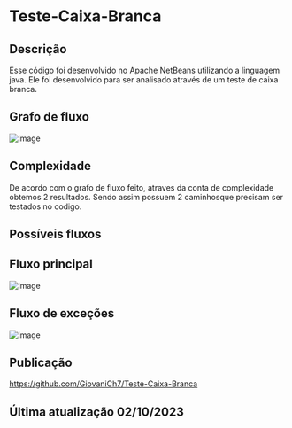 # Teste-Caixa-Branca
## Descrição
Esse código foi desenvolvido no Apache NetBeans utilizando a linguagem java. Ele foi desenvolvido para ser analisado através de um teste de caixa branca.
 
## Grafo de fluxo
 ![image](https://github.com/GiovaniCh7/Teste-Caixa-Branca/assets/117593376/cb41c40a-3287-4165-8ebd-36271d754d1c)

## Complexidade
De acordo com o grafo de fluxo feito, atraves da conta de complexidade obtemos 2 resultados. Sendo assim possuem 2 caminhosque precisam ser testados no codigo.

## Possíveis fluxos

## Fluxo principal
 ![image](https://github.com/GiovaniCh7/Teste-Caixa-Branca/assets/117593376/62c4752c-8cb3-4bf4-b01b-799641155b2a)

## Fluxo de exceções
![image](https://github.com/GiovaniCh7/Teste-Caixa-Branca/assets/117593376/da8fd05d-e734-4fcb-8a2d-75dda1c66d2c)

## Publicação
https://github.com/GiovaniCh7/Teste-Caixa-Branca

## Última atualização 02/10/2023
